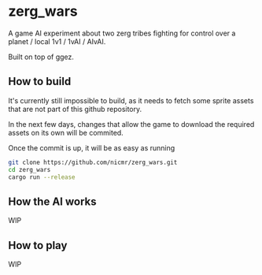 # zerg_wars
A game AI experiment about two zerg tribes fighting for control over a planet / local 1v1 / 1vAI / AIvAI.

Built on top of ggez.



## How to build
It's currently still impossible to build, as it needs to fetch some sprite assets that are not part of this github repository.

In the next few days, changes that allow the game to download the required assets on its own will be commited.

Once the commit is up, it will be as easy as running 
```bash
git clone https://github.com/nicmr/zerg_wars.git
cd zerg_wars
cargo run --release
```


## How the AI works

WIP

## How to play

WIP
